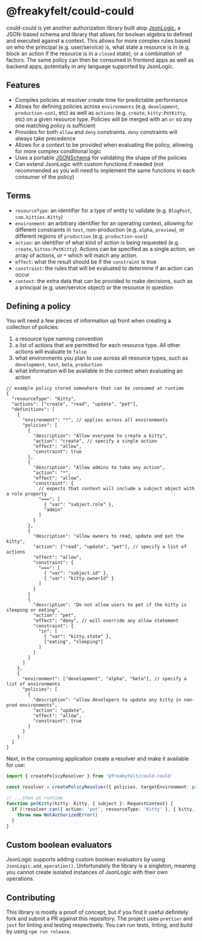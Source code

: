 # @freakyfelt/could-could

could-could is yet another authorization library built atop [JsonLogic](https://jsonlogic.com), a JSON-based schema and library that allows for boolean algebra to defined and executed against a context. This allows for more complex rules based on who the principal (e.g. user/service) is, what state a resource is in (e.g. block an action if the resource is in a `closed` state), or a combination of factors. The same policy can then be consumed in frontend apps as well as backend apps, potentially in any language supported by JsonLogic.

## Features

- Compiles policies at resolver create time for predictable performance
- Allows for defining policies across `environments` (e.g. `development`, `production-use1`, etc) as well as `actions` (e.g. `create`, `kitty:PetKitty`, etc) on a given resource type. Policies will be merged with an `or` so any one matching policy is sufficient
- Provides for both `allow` and `deny` constraints. `deny` constraints will always take precedence
- Allows for a context to be provided when evaluating the policy, allowing for more complex conditional logic
- Uses a portable [JSONSchema](lib/validator/schema.json) for validating the shape of the policies
- Can extend JsonLogic with custom functions if needed (not recommended as you will need to implement the same functions in each consumer of the policy)

## Terms

- `resourceType`: an identifier for a type of entity to validate (e.g. `BlogPost`, `com.kitties.Kitty`)
- `environment`: an arbitrary identifier for an operating context, allowing for different constraints in `test`, non-production (e.g. `alpha`, `preview`), or different regions of `production` (e.g. `production-use1`)
- `action`: an identifier of what kind of action is being requested (e.g. `create`, `kittes:PetKitty`). Actions can be specified as a single action, an array of actions, or `*` which will match any action.
- `effect`: what the result should be if the `constraint` is true
- `constraint`: the rules that will be evaluated to determine if an action can occur
- `context`: the extra data that can be provided to make decisions, such as a principal (e.g. user/service object) or the resource in question

## Defining a policy

You will need a few pieces of information up front when creating a collection of policies:

1. a resource type naming convention
1. a list of actions that are permitted for each resource type. All other actions will evaluate to `false`
1. what environments you plan to use across all resource types, such as `development`, `test`, `beta`, `production`
1. what information will be available in the context when evaluating an action

```jsonc
// example policy stored somewhere that can be consumed at runtime
{
  "resourceType": "Kitty",
  "actions": ["create", "read", "update", "pet"],
  "definitions": [
    {
      "environment": "*", // applies across all environments
      "policies": [
        {
          "description": "Allow everyone to create a kitty",
          "action": "create", // specify a single action
          "effect": "allow",
          "constraint": true
        },
        {
          "description": "Allow admins to take any action",
          "action": "*",
          "effect": "allow",
          "constraint": {
            // expects that context will include a subject object with a role property
            "===": [
              { "var": "subject.role" },
              "admin"
            ]
          }
        },
        {
          "description": "allow owners to read, update and pet the kitty",
          "action": ["read", "update", "pet"], // specify a list of actions
          "effect": "allow",
          "constraint": {
            "===": [
              { "var": "subject.id" },
              { "var": "kitty.ownerId" }
            ]
          }
        }
        {
          "description": "Do not allow users to pet if the kitty is sleeping or eating",
          "action": "pet",
          "effect": "deny", // will override any allow statement
          "constraint": {
            "in": [
              { "var": "kitty.state" },
              ["eating", "sleeping"]
            ]
          }
        }
      ]
    },
    {
      "environment": ["development", "alpha", "beta"], // specify a list of environments
      "policies": [
        {
          "description": "allow developers to update any kitty in non-prod environments",
          "action": "update",
          "effect": "allow",
          "constraint": true
        }
      ]
    }
  ]
}
```

Next, in the consuming application create a resolver and make it available for use:

```ts
import { createPolicyResolver } from '@freakyfelt/could-could'

const resolver = createPolicyResolver({ policies, targetEnvironment: process.env.NODE_ENV })

// ...then at runtime
function petKitty(kitty: Kitty, { subject }: RequestContext) {
  if (!resolver.can({ action: 'pet', resourceType: 'Kitty' }, { kitty, subject })) {
    throw new NotAuthorizedError()
  }
}
```

## Custom boolean evaluators

JsonLogic supports adding custom boolean evaluators by using `JsonLogic.add_operation()`. Unfortunately the library is a singleton, meaning you cannot create isolated instances of JsonLogic with their own operations.

## Contributing

This library is mostly a proof of concept, but if you find it useful definitely fork and submit a PR against this repository. The project uses `prettier` and `jest` for linting and testing respectively. You can run tests, linting, and build by using `npm run release`.
